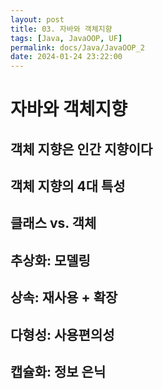 ```yaml
---
layout: post
title: 03. 자바와 객체지향
tags: [Java, JavaOOP, UF]
permalink: docs/Java/JavaOOP_2
date: 2024-01-24 23:22:00
---
```

# 자바와 객체지향
## 객체 지향은 인간 지향이다
## 객체 지향의 4대 특성
## 클래스 vs. 객체
## 추상화: 모델링
## 상속: 재사용 + 확장
## 다형성: 사용편의성
## 캡슐화: 정보 은닉